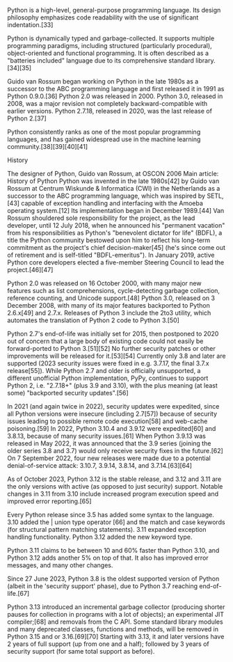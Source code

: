 Python is a high-level, general-purpose programming language. Its design philosophy emphasizes code readability with the use of significant indentation.[33]

Python is dynamically typed and garbage-collected. It supports multiple programming paradigms, including structured (particularly procedural), object-oriented and functional programming. It is often described as a "batteries included" language due to its comprehensive standard library.[34][35]

Guido van Rossum began working on Python in the late 1980s as a successor to the ABC programming language and first released it in 1991 as Python 0.9.0.[36] Python 2.0 was released in 2000. Python 3.0, released in 2008, was a major revision not completely backward-compatible with earlier versions. Python 2.7.18, released in 2020, was the last release of Python 2.[37]

Python consistently ranks as one of the most popular programming languages, and has gained widespread use in the machine learning community.[38][39][40][41]

History

The designer of Python, Guido van Rossum, at OSCON 2006
Main article: History of Python
Python was invented in the late 1980s[42] by Guido van Rossum at Centrum Wiskunde & Informatica (CWI) in the Netherlands as a successor to the ABC programming language, which was inspired by SETL,[43] capable of exception handling and interfacing with the Amoeba operating system.[12] Its implementation began in December 1989.[44] Van Rossum shouldered sole responsibility for the project, as the lead developer, until 12 July 2018, when he announced his "permanent vacation" from his responsibilities as Python's "benevolent dictator for life" (BDFL), a title the Python community bestowed upon him to reflect his long-term commitment as the project's chief decision-maker[45] (he's since come out of retirement and is self-titled "BDFL-emeritus"). In January 2019, active Python core developers elected a five-member Steering Council to lead the project.[46][47]

Python 2.0 was released on 16 October 2000, with many major new features such as list comprehensions, cycle-detecting garbage collection, reference counting, and Unicode support.[48] Python 3.0, released on 3 December 2008, with many of its major features backported to Python 2.6.x[49] and 2.7.x. Releases of Python 3 include the 2to3 utility, which automates the translation of Python 2 code to Python 3.[50]

Python 2.7's end-of-life was initially set for 2015, then postponed to 2020 out of concern that a large body of existing code could not easily be forward-ported to Python 3.[51][52] No further security patches or other improvements will be released for it.[53][54] Currently only 3.8 and later are supported (2023 security issues were fixed in e.g. 3.7.17, the final 3.7.x release[55]). While Python 2.7 and older is officially unsupported, a different unofficial Python implementation, PyPy, continues to support Python 2, i.e. "2.7.18+" (plus 3.9 and 3.10), with the plus meaning (at least some) "backported security updates".[56]

In 2021 (and again twice in 2022), security updates were expedited, since all Python versions were insecure (including 2.7[57]) because of security issues leading to possible remote code execution[58] and web-cache poisoning.[59] In 2022, Python 3.10.4 and 3.9.12 were expedited[60] and 3.8.13, because of many security issues.[61] When Python 3.9.13 was released in May 2022, it was announced that the 3.9 series (joining the older series 3.8 and 3.7) would only receive security fixes in the future.[62] On 7 September 2022, four new releases were made due to a potential denial-of-service attack: 3.10.7, 3.9.14, 3.8.14, and 3.7.14.[63][64]

As of October 2023, Python 3.12 is the stable release, and 3.12 and 3.11 are the only versions with active (as opposed to just security) support. Notable changes in 3.11 from 3.10 include increased program execution speed and improved error reporting.[65]

Every Python release since 3.5 has added some syntax to the language. 3.10 added the | union type operator [66] and the match and case keywords (for structural pattern matching statements). 3.11 expanded exception handling functionality. Python 3.12 added the new keyword type.

Python 3.11 claims to be between 10 and 60% faster than Python 3.10, and Python 3.12 adds another 5% on top of that. It also has improved error messages, and many other changes.

Since 27 June 2023, Python 3.8 is the oldest supported version of Python (albeit in the 'security support' phase), due to Python 3.7 reaching end-of-life.[67]

Python 3.13 introduced an incremental garbage collector (producing shorter pauses for collection in programs with a lot of objects); an experimental JIT compiler;[68] and removals from the C API. Some standard library modules and many deprecated classes, functions and methods, will be removed in Python 3.15 and or 3.16.[69][70] Starting with 3.13, it and later versions have 2 years of full support (up from one and a half); followed by 3 years of security support (for same total support as before).

